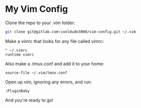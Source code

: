 # My Vim Config

Clone the repo to your .vim folder:

```bash
git clone git@gitlab.com:cooldude3000/vim-config.git ~/.vim
```

Make a vimrc that looks for any file called vimrc:

```vim
" ~/.vimrc
runtime vimrc
```

Also make a .tmux.conf and add it to your home:

```
source-file ~/.vim/tmux.conf
```

Open up vim, ignoring any errors, and run:

```
:PluginBaby
```

And you're ready to go!
